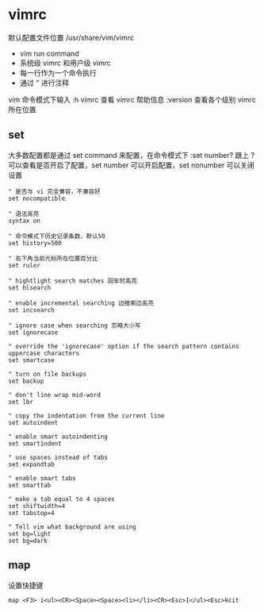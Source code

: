 # vimrc

默认配置文件位置 /usr/share/vim/vimrc

- vim run command
- 系统级 vimrc 和用户级 vimrc
- 每一行作为一个命令执行
- 通过 " 进行注释

vim 命令模式下输入 :h vimrc 查看 vimrc 帮助信息
:version 查看各个级别 vimrc 所在位置

## set

大多数配置都是通过 set command 来配置，在命令模式下 :set number? 跟上 ? 可以查看是否开启了配置，set number 可以开启配置，set nonumber 可以关闭设置

```vimrc
" 是否与 vi 完全兼容，不兼容好
set nocompatible

" 语法高亮
syntax on

" 命令模式下历史记录条数，默认50
set history=500

" 右下角当前光标所在位置百分比
set ruler

" hightlight search matches 回车时高亮
set hlsearch

" enable incremental searching 边搜索边高亮
set incsearch

" ignore case when searching 忽略大小写
set ignorecase

" override the 'ignorecase' option if the search pattern contains uppercase characters
set smartcase

" turn on file backups
set backup

" don't line wrap mid-word
set lbr

" copy the indentation from the current line
set autoindent

" enable smart autoindenting
set smartindent

" use spaces instead of tabs
set expandtab

" enable smart tabs
set smarttab

" make a tab equal to 4 spaces
set shiftwidth=4
set tabstop=4

" Tell vim what background are using
set bg=light
set bg=dark
```

## map

设置快捷键

```vimrc
map <F3> i<ul><CR><Space><Space><li></li><CR><Esc>I</ul><Esc>kcit

```